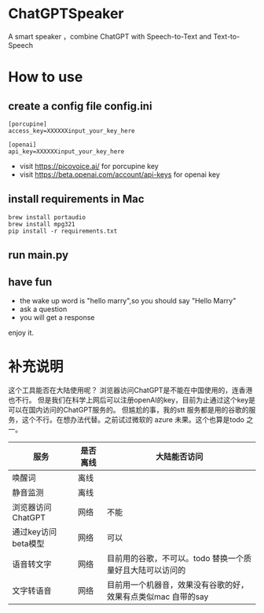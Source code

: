 # ChatGPTSpeaker
A smart speaker ，combine ChatGPT  with Speech-to-Text and  Text-to-Speech
# How to use
## create a config file config.ini

~~~
[porcupine]
access_key=XXXXXXinput_your_key_here

[openai]
api_key=XXXXXXinput_your_key_here
~~~
* visit https://picovoice.ai/ for  porcupine key
* visit https://beta.openai.com/account/api-keys for openai key


##  install  requirements in Mac
~~~
brew install portaudio
brew install mpg321
pip install -r requirements.txt
~~~

## run main.py

## have fun
* the wake up word is "hello marry",so you should say "Hello Marry"
* ask a question
* you will get a response

enjoy it.

# 补充说明
这个工具能否在大陆使用呢？
浏览器访问ChatGPT是不能在中国使用的，连香港也不行。
但是我们在科学上网后可以注册openAI的key，目前为止通过这个key是可以在国内访问的ChatGPT服务的。
但尴尬的事，我的stt 服务都是用的谷歌的服务，这个不行。在想办法代替。之前试过微软的 azure 未果。这个也算是todo 之一。

|  服务   | 是否离线  | 大陆能否访问  |
|  ----  | ----  |----  |
| 唤醒词  | 离线 | |
| 静音监测  | 离线 | |
| 浏览器访问ChatGPT  | 网络 | 不能|
| 通过key访问beta模型  | 网络 | 可以|
| 语音转文字  | 网络 | 目前用的谷歌，不可以。todo 替换一个质量好且大陆可以访问的|
| 文字转语音  | 网络 | 目前用一个机器音，效果没有谷歌的好，效果有点类似mac 自带的say|




